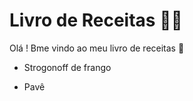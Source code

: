 #  Livro de Receitas  :man_cook:

Olá ! Bme vindo ao meu livro de receitas :wave:

- Strogonoff de frango 

- Pavê

  

